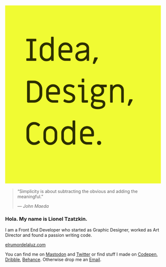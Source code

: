 ![](idea-design-code.jpg)

> “Simplicity is about subtracting the obvious and adding the meaningful.”
>
> _— John Maeda_

### Hola. My name is Lionel Tzatzkin.

I am a Front End Developer who started as Graphic Designer, worked as Art Director and found a passion writing code.

[elrumordelaluz.com](https://elrumordelaluz.com)

You can find me on [Mastodon](https://mastodon.uno/@elrumordelaluz) and 
[Twitter](https://twitter.com/elrumordelaluz)
or find stuff I made on
[Codepen](https://codepen.io/elrumordelaluz/), [Dribble](https://dribbble.com/elrumordelaluz/), [Behance](https://www.behance.net/elrumordelaluz). Otherwise drop me an [Email](mailto:elrumordelaluz@hotmail.com). 
